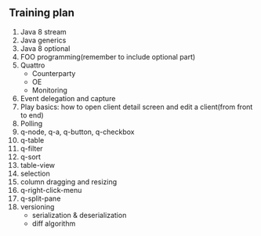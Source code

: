 ## Training plan

1. Java 8 stream
2. Java generics
3. Java 8 optional
4. FOO programming(remember to include optional part)
5. Quattro
   - Counterparty
   - OE
   - Monitoring
6. Event delegation and capture
7. Play basics: how to open client detail screen and edit a client(from front to end)
8. Polling
9. q-node, q-a, q-button, q-checkbox
10. q-table
11. q-filter
12. q-sort
13. table-view
14. selection
15. column dragging and resizing
16. q-right-click-menu
17. q-split-pane
18. versioning
    - serialization & deserialization
    - diff algorithm

